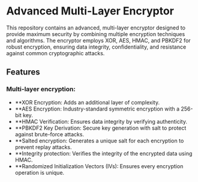 # Advanced Multi-Layer Encryptor

This repository contains an advanced, multi-layer encryptor designed to provide maximum security by combining multiple encryption techniques and algorithms. The encryptor employs XOR, AES, HMAC, and PBKDF2 for robust encryption, ensuring data integrity, confidentiality, and resistance against common cryptographic attacks.

## Features

### Multi-layer encryption:
- **XOR Encryption: Adds an additional layer of complexity.
- **AES Encryption: Industry-standard symmetric encryption with a 256-bit key.
- **HMAC Verification: Ensures data integrity by verifying authenticity.
- **PBKDF2 Key Derivation: Secure key generation with salt to protect against brute-force attacks.
- **Salted encryption: Generates a unique salt for each encryption to prevent replay attacks.
- **Integrity protection: Verifies the integrity of the encrypted data using HMAC.
- **Randomized Initialization Vectors (IVs): Ensures every encryption operation is unique.
